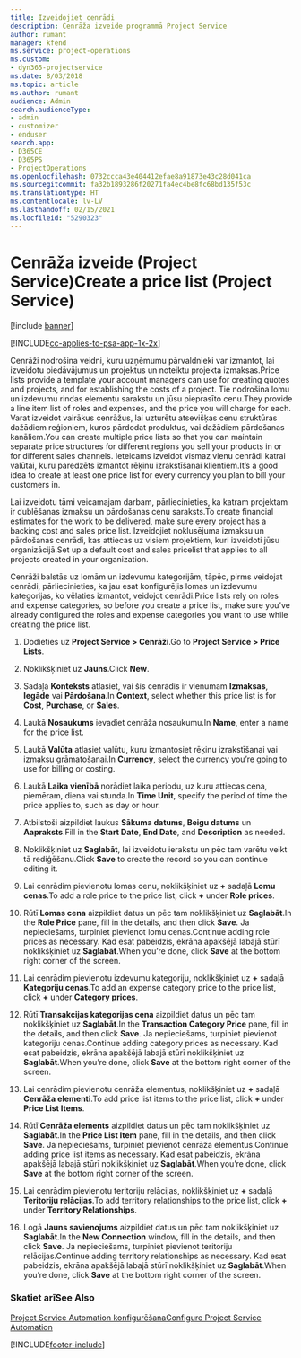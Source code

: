```yaml
---
title: Izveidojiet cenrādi
description: Cenrāža izveide programmā Project Service
author: rumant
manager: kfend
ms.service: project-operations
ms.custom:
- dyn365-projectservice
ms.date: 8/03/2018
ms.topic: article
ms.author: rumant
audience: Admin
search.audienceType:
- admin
- customizer
- enduser
search.app:
- D365CE
- D365PS
- ProjectOperations
ms.openlocfilehash: 0732ccca43e404412efae8a91873e43c28d041ca
ms.sourcegitcommit: fa32b1893286f20271fa4ec4be8fc68bd135f53c
ms.translationtype: HT
ms.contentlocale: lv-LV
ms.lasthandoff: 02/15/2021
ms.locfileid: "5290323"
---
```

# <a name="create-a-price-list-project-service"></a><span data-ttu-id="766a9-103">Cenrāža izveide (Project Service)</span><span class="sxs-lookup"><span data-stu-id="766a9-103">Create a price list (Project Service)</span></span>

[!include [banner](../includes/psa-now-project-operations.md)]

[!INCLUDE[cc-applies-to-psa-app-1x-2x](../includes/cc-applies-to-psa-app-1x-2x.md)]

<span data-ttu-id="766a9-104">Cenrāži nodrošina veidni, kuru uzņēmumu pārvaldnieki var izmantot, lai izveidotu piedāvājumus un projektus un noteiktu projekta izmaksas.</span><span class="sxs-lookup"><span data-stu-id="766a9-104">Price lists provide a template your account managers can use for creating quotes and projects, and for establishing the costs of a project.</span></span> <span data-ttu-id="766a9-105">Tie nodrošina lomu un izdevumu rindas elementu sarakstu un jūsu pieprasīto cenu.</span><span class="sxs-lookup"><span data-stu-id="766a9-105">They provide a line item list of roles and expenses, and the price you will charge for each.</span></span> <span data-ttu-id="766a9-106">Varat izveidot vairākus cenrāžus, lai uzturētu atsevišķas cenu struktūras dažādiem reģioniem, kuros pārdodat produktus, vai dažādiem pārdošanas kanāliem.</span><span class="sxs-lookup"><span data-stu-id="766a9-106">You can create multiple price lists so that you can maintain separate price structures for different regions you sell your products in or for different sales channels.</span></span> <span data-ttu-id="766a9-107">Ieteicams izveidot vismaz vienu cenrādi katrai valūtai, kuru paredzēts izmantot rēķinu izrakstīšanai klientiem.</span><span class="sxs-lookup"><span data-stu-id="766a9-107">It’s a good idea to create at least one price list for every currency you plan to bill your customers in.</span></span>  
  
<span data-ttu-id="766a9-108">Lai izveidotu tāmi veicamajam darbam, pārliecinieties, ka katram projektam ir dublēšanas izmaksu un pārdošanas cenu saraksts.</span><span class="sxs-lookup"><span data-stu-id="766a9-108">To create financial estimates for the work to be delivered, make sure every project has a backing cost and sales price list.</span></span> <span data-ttu-id="766a9-109">Izveidojiet noklusējuma izmaksu un pārdošanas cenrādi, kas attiecas uz visiem projektiem, kuri izveidoti jūsu organizācijā.</span><span class="sxs-lookup"><span data-stu-id="766a9-109">Set up a default cost and sales pricelist that applies to all projects created in your organization.</span></span>  
  
<span data-ttu-id="766a9-110">Cenrāži balstās uz lomām un izdevumu kategorijām, tāpēc, pirms veidojat cenrādi, pārliecinieties, ka jau esat konfigurējis lomas un izdevumu kategorijas, ko vēlaties izmantot, veidojot cenrādi.</span><span class="sxs-lookup"><span data-stu-id="766a9-110">Price lists rely on roles and expense categories, so before you create a price list, make sure you’ve already configured the roles and expense categories you want to use while creating the price list.</span></span>  
  
1.  <span data-ttu-id="766a9-111">Dodieties uz **Project Service > Cenrāži**.</span><span class="sxs-lookup"><span data-stu-id="766a9-111">Go to **Project Service > Price Lists**.</span></span>  
  
2.  <span data-ttu-id="766a9-112">Noklikšķiniet uz **Jauns**.</span><span class="sxs-lookup"><span data-stu-id="766a9-112">Click **New**.</span></span>  
  
3.  <span data-ttu-id="766a9-113">Sadaļā **Konteksts** atlasiet, vai šis cenrādis ir vienumam **Izmaksas**, **Iegāde** vai **Pārdošana**.</span><span class="sxs-lookup"><span data-stu-id="766a9-113">In **Context**, select whether this price list is for **Cost**, **Purchase**, or **Sales**.</span></span>  
  
4.  <span data-ttu-id="766a9-114">Laukā **Nosaukums** ievadiet cenrāža nosaukumu.</span><span class="sxs-lookup"><span data-stu-id="766a9-114">In **Name**, enter a name for the price list.</span></span>  
  
5.  <span data-ttu-id="766a9-115">Laukā **Valūta** atlasiet valūtu, kuru izmantosiet rēķinu izrakstīšanai vai izmaksu grāmatošanai.</span><span class="sxs-lookup"><span data-stu-id="766a9-115">In **Currency**, select the currency you’re going to use for billing or costing.</span></span>  
  
6.  <span data-ttu-id="766a9-116">Laukā **Laika vienībā** norādiet laika periodu, uz kuru attiecas cena, piemēram, diena vai stunda.</span><span class="sxs-lookup"><span data-stu-id="766a9-116">In **Time Unit**, specify the period of time the price applies to, such as day or hour.</span></span>  
  
7.  <span data-ttu-id="766a9-117">Atbilstoši aizpildiet laukus **Sākuma datums**, **Beigu datums** un **Aapraksts**.</span><span class="sxs-lookup"><span data-stu-id="766a9-117">Fill in the **Start Date**, **End Date**, and **Description** as needed.</span></span>  
  
8.  <span data-ttu-id="766a9-118">Noklikšķiniet uz **Saglabāt**, lai izveidotu ierakstu un pēc tam varētu veikt tā rediģēšanu.</span><span class="sxs-lookup"><span data-stu-id="766a9-118">Click **Save** to create the record so you can continue editing it.</span></span>  
  
9. <span data-ttu-id="766a9-119">Lai cenrādim pievienotu lomas cenu, noklikšķiniet uz **+** sadaļā **Lomu cenas**.</span><span class="sxs-lookup"><span data-stu-id="766a9-119">To add a role price to the price list, click **+** under **Role prices**.</span></span>  
  
10. <span data-ttu-id="766a9-120">Rūtī **Lomas cena** aizpildiet datus un pēc tam noklikšķiniet uz **Saglabāt**.</span><span class="sxs-lookup"><span data-stu-id="766a9-120">In the **Role Price** pane, fill in the details, and then click **Save**.</span></span> <span data-ttu-id="766a9-121">Ja nepieciešams, turpiniet pievienot lomu cenas.</span><span class="sxs-lookup"><span data-stu-id="766a9-121">Continue adding role prices as necessary.</span></span> <span data-ttu-id="766a9-122">Kad esat pabeidzis, ekrāna apakšējā labajā stūrī noklikšķiniet uz **Saglabāt**.</span><span class="sxs-lookup"><span data-stu-id="766a9-122">When you’re done, click **Save** at the bottom right corner of the screen.</span></span>  
  
11. <span data-ttu-id="766a9-123">Lai cenrādim pievienotu izdevumu kategoriju, noklikšķiniet uz **+** sadaļā **Kategoriju cenas**.</span><span class="sxs-lookup"><span data-stu-id="766a9-123">To add an expense category price to the price list, click **+** under **Category prices**.</span></span>  
  
12. <span data-ttu-id="766a9-124">Rūtī **Transakcijas kategorijas cena** aizpildiet datus un pēc tam noklikšķiniet uz **Saglabāt**.</span><span class="sxs-lookup"><span data-stu-id="766a9-124">In the **Transaction Category Price** pane, fill in the details, and then click **Save**.</span></span> <span data-ttu-id="766a9-125">Ja nepieciešams, turpiniet pievienot kategoriju cenas.</span><span class="sxs-lookup"><span data-stu-id="766a9-125">Continue adding category prices as necessary.</span></span> <span data-ttu-id="766a9-126">Kad esat pabeidzis, ekrāna apakšējā labajā stūrī noklikšķiniet uz **Saglabāt**.</span><span class="sxs-lookup"><span data-stu-id="766a9-126">When you’re done, click **Save** at the bottom right corner of the screen.</span></span>  
  
13. <span data-ttu-id="766a9-127">Lai cenrādim pievienotu cenrāža elementus, noklikšķiniet uz **+** sadaļā **Cenrāža elementi**.</span><span class="sxs-lookup"><span data-stu-id="766a9-127">To add price list items to the price list, click **+** under **Price List Items**.</span></span>  
  
14. <span data-ttu-id="766a9-128">Rūtī **Cenrāža elements** aizpildiet datus un pēc tam noklikšķiniet uz **Saglabāt**.</span><span class="sxs-lookup"><span data-stu-id="766a9-128">In the **Price List Item** pane, fill in the details, and then click **Save**.</span></span> <span data-ttu-id="766a9-129">Ja nepieciešams, turpiniet pievienot cenrāža elementus.</span><span class="sxs-lookup"><span data-stu-id="766a9-129">Continue adding price list items as necessary.</span></span> <span data-ttu-id="766a9-130">Kad esat pabeidzis, ekrāna apakšējā labajā stūrī noklikšķiniet uz **Saglabāt**.</span><span class="sxs-lookup"><span data-stu-id="766a9-130">When you’re done, click **Save** at the bottom right corner of the screen.</span></span>  
  
15. <span data-ttu-id="766a9-131">Lai cenrādim pievienotu teritoriju relācijas, noklikšķiniet uz **+** sadaļā **Teritoriju relācijas**.</span><span class="sxs-lookup"><span data-stu-id="766a9-131">To add territory relationships to the price list, click **+** under **Territory Relationships**.</span></span>  
  
16. <span data-ttu-id="766a9-132">Logā **Jauns savienojums** aizpildiet datus un pēc tam noklikšķiniet uz **Saglabāt**.</span><span class="sxs-lookup"><span data-stu-id="766a9-132">In the **New Connection** window, fill in the details, and then click **Save**.</span></span> <span data-ttu-id="766a9-133">Ja nepieciešams, turpiniet pievienot teritoriju relācijas.</span><span class="sxs-lookup"><span data-stu-id="766a9-133">Continue adding territory relationships as necessary.</span></span> <span data-ttu-id="766a9-134">Kad esat pabeidzis, ekrāna apakšējā labajā stūrī noklikšķiniet uz **Saglabāt**.</span><span class="sxs-lookup"><span data-stu-id="766a9-134">When you’re done, click **Save** at the bottom right corner of the screen.</span></span>  
  
### <a name="see-also"></a><span data-ttu-id="766a9-135">Skatiet arī</span><span class="sxs-lookup"><span data-stu-id="766a9-135">See Also</span></span>  
 [<span data-ttu-id="766a9-136">Project Service Automation konfigurēšana</span><span class="sxs-lookup"><span data-stu-id="766a9-136">Configure Project Service Automation</span></span>](../psa/configure.md)


[!INCLUDE[footer-include](../includes/footer-banner.md)]